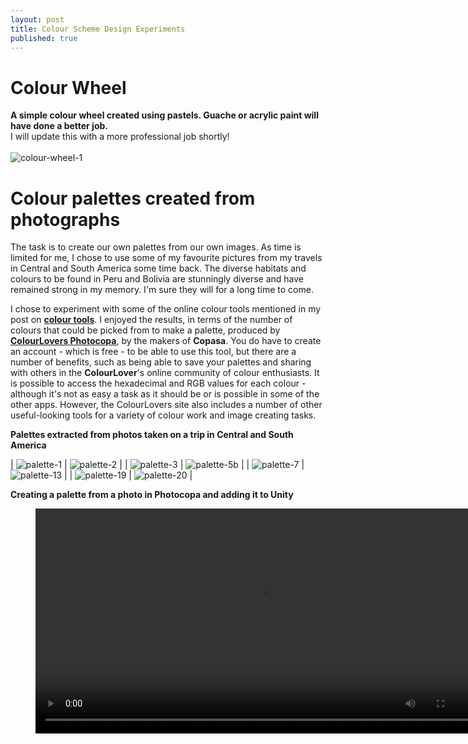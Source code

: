```yaml
---
layout: post
title: Colour Scheme Design Experiments
published: true
---
```


# Colour Wheel

**A simple colour wheel created using pastels. Guache or acrylic paint will have done a better job.**<br>
I will update this with a more professional job shortly!
<br><br>
![colour-wheel-1](\images\colour-wheel-1.jpg)

# Colour palettes created from photographs

The task is to create our own palettes from our own images. As time is limited for me, I chose to use some of my favourite pictures from my travels in Central and South America some time back. The diverse habitats and colours to be found in Peru and Bolivia are stunningly diverse and have remained strong in my memory. I'm sure they will for a long time to come.

I chose to experiment with some of the online colour tools mentioned in my post on [**colour tools**](/2020/02/19/colour-scheme-design-apps.html). I enjoyed the results, in terms of the number of colours that could be picked from to make a palette, produced by **[ColourLovers Photocopa](https://www.colourlovers.com/photocopa)**, by the makers of **Copasa**. You do have to create an account - which is free - to be able to use this tool, but there are a number of benefits, such as being able to save your palettes and sharing with others in the **ColourLover**'s online community of colour enthusiasts. It is possible to access the hexadecimal and RGB values for each colour - although it's not as easy a task as it should be or is possible in some of the other apps. However, the ColourLovers site also includes a number of other useful-looking tools for a variety of colour work and image creating tasks.

**Palettes extracted from photos taken on a trip in Central and South America**  

| ![palette-1](\images\palette-1.jpg) | ![palette-2](\images\palette-2.jpg) |
| ![palette-3](\images\palette-3.jpg) | ![palette-5b](\images\palette-5b.jpg) |
| ![palette-7](\images\palette-7.jpg) | ![palette-13](\images\palette-13.jpg) |
| ![palette-19](\images\palette-19.jpg) | ![palette-20](\images\palette-20.jpg) |

**Creating a palette from a photo in Photocopa and adding it to Unity**
<figure class="video_container">
  <video style="width:720px;" autoplay loop>
    <source src="\media\playing-with-palettes.mp4" type="video/mp4">
    Woops! Your browser does not support the HTML5 video tag.
  </video>
</figure>

